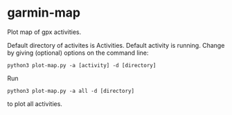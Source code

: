 # garmin-map

Plot map of gpx activities.

Default directory of activites is Activities. Default activity is running.
Change by giving (optional) options on the command line: 

<code>python3 plot-map.py -a [activity] -d [directory]</code>

Run 

<code>python3 plot-map.py -a all -d [directory] </code>

to plot all activities.
